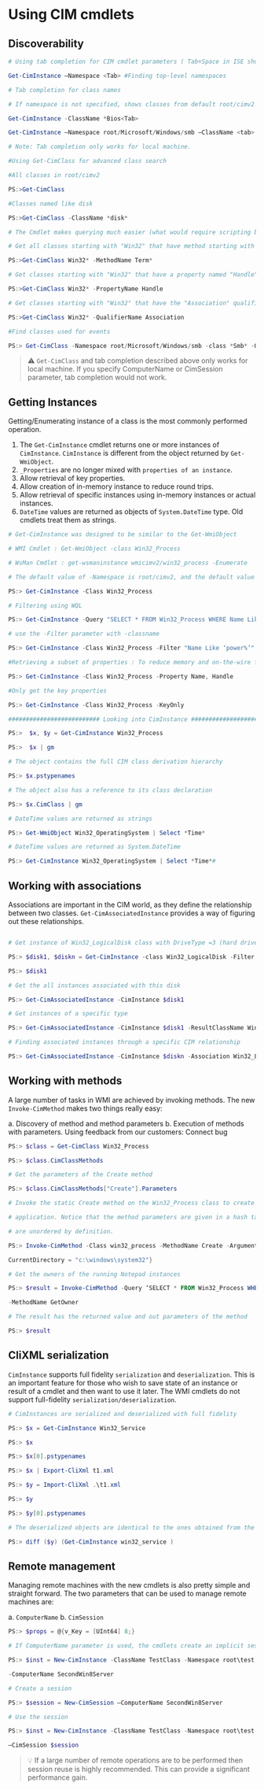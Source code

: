 # Using CIM cmdlets

## Discoverability

```powershell
# Using tab completion for CIM cmdlet parameters ( Tab+Space in ISE shows a drop down)

Get-CimInstance –Namespace <Tab> #Finding top-level namespaces

# Tab completion for class names

# If namespace is not specified, shows classes from default root/cimv2 namespace

Get-CimInstance -ClassName *Bios<Tab>

Get-CimInstance –Namespace root/Microsoft/Windows/smb –ClassName <tab>

# Note: Tab completion only works for local machine.

#Using Get-CimClass for advanced class search

#All classes in root/cimv2

PS:>Get-CimClass

#Classes named like disk

PS:>Get-CimClass -ClassName *disk*

# The Cmdlet makes querying much easier (what would require scripting before)

# Get all classes starting with "Win32" that have method starting with "Term"

PS:>Get-CimClass Win32* -MethodName Term*

# Get classes starting with "Win32" that have a property named "Handle"

PS:>Get-CimClass Win32* -PropertyName Handle

# Get classes starting with "Win32" that have the "Association" qualifier

PS:>Get-CimClass Win32* -QualifierName Association

#Find classes used for events

PS:> Get-CimClass -Namespace root/Microsoft/Windows/smb -class *Smb* -QualifierName Indication
```

>⚠ `Get-CimClass` and tab completion described above only works for local machine. If you specify ComputerName or CimSession parameter, tab completion would not work.

## Getting Instances

Getting/Enumerating instance of a class is the most commonly performed operation.

1. The `Get-CimInstance` cmdlet returns one or more instances of `CimInstance`. `CimInstance` is different from the object returned by `Get-WmiObject`.
2. `_Properties` are no longer mixed with `properties of an instance`.
3. Allow retrieval of key properties.
4. Allow creation of in-memory instance to reduce round trips.
5. Allow retrieval of specific instances using in-memory instances or actual instances.
6. `DateTime` values are returned as objects of `System.DateTime` type. Old cmdlets treat them as strings.

```powershell
# Get-CimInstance was designed to be similar to the Get-WmiObject

# WMI Cmdlet : Get-WmiObject -class Win32_Process

# WsMan Cmdlet : get-wsmaninstance wmicimv2/win32_process -Enumerate

# The default value of -Namespace is root/cimv2, and the default value of -ComputerName is local computer

PS:> Get-CimInstance -Class Win32_Process

# Filtering using WQL

PS:> Get-CimInstance -Query "SELECT * FROM Win32_Process WHERE Name Like ‘power%’"

# use the -Filter parameter with -classname

PS:> Get-CimInstance -Class Win32_Process -Filter "Name Like ‘power%’"

#Retrieving a subset of properties : To reduce memory and on-the-wire footprint

PS:> Get-CimInstance -Class Win32_Process -Property Name, Handle

#Only get the key properties

PS:> Get-CimInstance -Class Win32_Process -KeyOnly

########################## Looking into CimInstance #########################

PS:>  $x, $y = Get-CimInstance Win32_Process

PS:>  $x | gm

# The object contains the full CIM class derivation hierarchy

PS:> $x.pstypenames

# The object also has a reference to its class declaration

PS:> $x.CimClass | gm

# DateTime values are returned as strings

PS:> Get-WmiObject Win32_OperatingSystem | Select *Time*

# DateTime values are returned as System.DateTime

PS:> Get-CimInstance Win32_OperatingSystem | Select *Time*#
```

## Working with associations

Associations are important in the CIM world, as they define the relationship between two classes. `Get-CimAssociatedInstance` provides a way of figuring out these relationships.

```powershell

# Get instance of Win32_LogicalDisk class with DriveType =3 (hard drives)

PS:> $disk1, $diskn = Get-CimInstance -class Win32_LogicalDisk -Filter ‘DriveType = 3’

PS:> $disk1

# Get the all instances associated with this disk

PS:> Get-CimAssociatedInstance -CimInstance $disk1

# Get instances of a specific type

PS:> Get-CimAssociatedInstance -CimInstance $disk1 -ResultClassName Win32_DiskPartition

# Finding associated instances through a specific CIM relationship

PS:> Get-CimAssociatedInstance -CimInstance $diskn -Association Win32_LogicalDiskRootDirectory
```

## Working with methods

A large number of tasks in WMI are achieved by invoking methods. The new `Invoke-CimMethod` makes two things really easy:

a. Discovery of method and method parameters
b. Execution of methods with parameters. Using feedback from our customers: Connect bug

```powershell
PS:> $class = Get-CimClass Win32_Process

PS:> $class.CimClassMethods

# Get the parameters of the Create method

PS:> $class.CimClassMethods["Create"].Parameters

# Invoke the static Create method on the Win32_Process class to create an instance of the Notepad

# application. Notice that the method parameters are given in a hash table since CIM method arguments

# are unordered by definition.

PS:> Invoke-CimMethod -Class win32_process -MethodName Create -Argument @{CommandLine=’notepad.exe’;

CurrentDirectory = "c:\windows\system32"}

# Get the owners of the running Notepad instances

PS:> $result = Invoke-CimMethod -Query ‘SELECT * FROM Win32_Process WHERE name like "notepad%"’

-MethodName GetOwner

# The result has the returned value and out parameters of the method

PS:> $result
```

## CliXML serialization

`CimInstance` supports full fidelity `serialization` and `deserialization`. This is an important feature for those who wish to save state of an instance or result of a cmdlet and then want to use it later. The WMI cmdlets do not support full-fidelity `serialization/deserialization`.

```powershell
# CimInstances are serialized and deserialized with full fidelity

PS:> $x = Get-CimInstance Win32_Service

PS:> $x

PS:> $x[0].pstypenames

PS:> $x | Export-CliXml t1.xml

PS:> $y = Import-CliXml .\t1.xml

PS:> $y

PS:> $y[0].pstypenames

# The deserialized objects are identical to the ones obtained from the server

PS:> diff ($y) (Get-CimInstance win32_service )
```

## Remote management

Managing remote machines with the new cmdlets is also pretty simple and straight forward. The two parameters that can be used to manage remote machines are:

a. `ComputerName`
b. `CimSession`

```powershell
PS:> $props = @{v_Key = [UInt64] 8;}

# If ComputerName parameter is used, the cmdlets create an implicit session during the execution.

PS:> $inst = New-CimInstance -ClassName TestClass -Namespace root\test -Key v_Key -Property $props

-ComputerName SecondWin8Server

# Create a session

PS:> $session = New-CimSession –ComputerName SecondWin8Server

# Use the session

PS:> $inst = New-CimInstance -ClassName TestClass -Namespace root\test -Key v_Key -Property $props

–CimSession $session
```

>💡 If a large number of remote operations are to be performed then session reuse is highly recommended. This can provide a significant performance gain.
